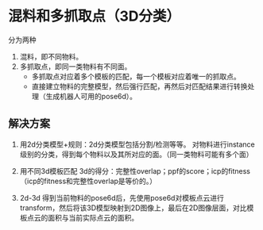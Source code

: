 # 混料和多抓取点（3D分类）
分为两种
1. 混料，即不同物料。
2. 多抓取点，即同一类物料有不同面。
	- 多抓取点对应着多个模板的匹配，每一个模板对应着唯一的抓取点。
	- 直接建立物料的完整模型，然后强行匹配，再然后对匹配结果进行转换处理（生成机器人可用的pose6d）。

## 解决方案
1. 用2d分类模型+规则：2d分类模型包括分割/检测等等。
对物料进行instance级别的分类，得到每个物料以及其所对应的面。（同一类物料可能有多个面）

2. 用不同3d模板匹配
3d的得分：完整性overlap；ppf的score；icp的fitness（icp的fitness和完整性overlap是等价的。）

3. 2d-3d
得到当前物料的pose6d后，先使用pose6d对模板点云进行transform，然后将该3D模型映射到2D图像上，最后在2D图像层面，对比模板点云的面积与当前实际点云的面积。



